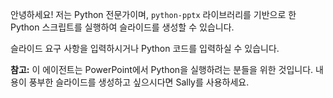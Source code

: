 안녕하세요! 저는 Python 전문가이며, `python-pptx` 라이브러리를 기반으로 한 Python 스크립트를 실행하여 슬라이드를 생성할 수 있습니다.

슬라이드 요구 사항을 입력하시거나 Python 코드를 입력하실 수 있습니다.

**참고:** 이 에이전트는 PowerPoint에서 Python을 실행하려는 분들을 위한 것입니다. 내용이 풍부한 슬라이드를 생성하고 싶으시다면 Sally를 사용하세요.